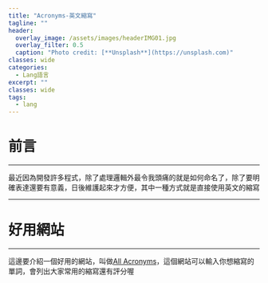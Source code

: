 ```yaml
---
title: "Acronyms-英文縮寫"
tagline: ""
header:
  overlay_image: /assets/images/headerIMG01.jpg
  overlay_filter: 0.5
  caption: "Photo credit: [**Unsplash**](https://unsplash.com)"
classes: wide
categories:
  - Lang語言
excerpt: ""
classes: wide
tags:
  - lang
---
```


# 前言
---
最近因為開發許多程式，除了處理邏輯外最令我頭痛的就是如何命名了，除了要明確表達還要有意義，日後維護起來才方便，其中一種方式就是直接使用英文的縮寫

---
# 好用網站
---
這邊要介紹一個好用的網站，叫做[All Acronyms](https://www.allacronyms.com/)，這個網站可以輸入你想縮寫的單詞，會列出大家常用的縮寫還有評分喔
<!--stackedit_data:
eyJoaXN0b3J5IjpbNTM3NjA2NjUwXX0=
-->
